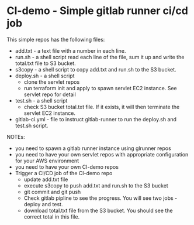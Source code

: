 # CI-demo - Simple gitlab runner ci/cd job
This simple repos has the following files:
*  add.txt - a text file with a number in each line.  
*  run.sh - a shell script read each line of the file, sum it up and write the total.txt file to S3 bucket.
*  s3copy - a shell script to copy add.txt and run.sh to the S3 bucket.
*  deploy.sh - a shell script 
   *  clone the servlet repos
   *  run terraform init and apply to spawn servlet EC2 instance.  See servlet repo for detail
*  test.sh - a shell script
   *  check S3 bucket total.txt file.  If it exists, it will then terminate the servlet EC2 instance.
*  gitlab-ci.yml -  file to instruct gitlab-runner to run the deploy.sh and test.sh script.

NOTEs:
*  you need to spawn a gitlab runner instance using glrunner repos
*  you need to have your own servlet repos with appropriate configuration for your AWS environment
*  you need to have your own CI-demo repos
*  Trigger a CI/CD job of the CI-demo repo
   *  update add.txt file
   *  execute s3copy to push add.txt and run.sh to the S3 bucket
   *  git commit and git push 
   *  Check gitlab pipline to see the progress.  You will see two jobs - deploy and test.
   *  download total.txt file from the S3 bucket.  You should see the correct total in this file.
